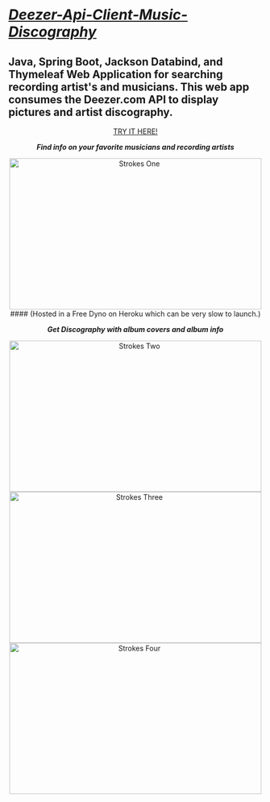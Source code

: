 

# [_Deezer-Api-Client-Music-Discography_](https://powerful-hollows-10387.herokuapp.com/ "CLICK HERE TO TRY IT!")

## Java, Spring Boot, Jackson Databind, and Thymeleaf Web Application for searching recording artist's and musicians. This web app consumes the Deezer.com API to display pictures and artist discography. 

<div align="center">
  <a href="https://powerful-hollows-10387.herokuapp.com/">TRY IT HERE!</a>
  <strong><p><em>Find info on your favorite musicians and recording artists</em></p></strong>
<img src="https://github.com/HarryDulaney/open-data-web-app/blob/master/img/one.png" height="300" width="500" alt="Strokes One"><br>
#### (Hosted in a Free Dyno on Heroku which can be very slow to launch.)

<strong><p><em>Get Discography with album covers and album info</em></p></strong>
<img src="https://github.com/HarryDulaney/open-data-web-app/blob/master/img/two.png" height="300" width="500" alt="Strokes Two">
<img src="https://github.com/HarryDulaney/open-data-web-app/blob/master/img/three.png" height="300" width="500" alt="Strokes Three">
<img src="https://github.com/HarryDulaney/open-data-web-app/blob/master/img/four.png" height="300" width="500" alt="Strokes Four">
<!-- <img src="https://github.com/HarryDulaney/open-data-web-app/blob/master/img/five.png" height="300" width="500" alt="Strokes Five">
<img src="https://github.com/HarryDulaney/open-data-web-app/blob/master/img/six.png" height="300" width="500" alt="Strokes Six">
<img src="https://github.com/HarryDulaney/open-data-web-app/blob/master/img/seven.png" height="300" width="500" alt="Strokes Seven">
<img src="https://github.com/HarryDulaney/open-data-web-app/blob/master/img/eight.png" height="300" width="500" alt="Strokes Eight"> -->

</div>
